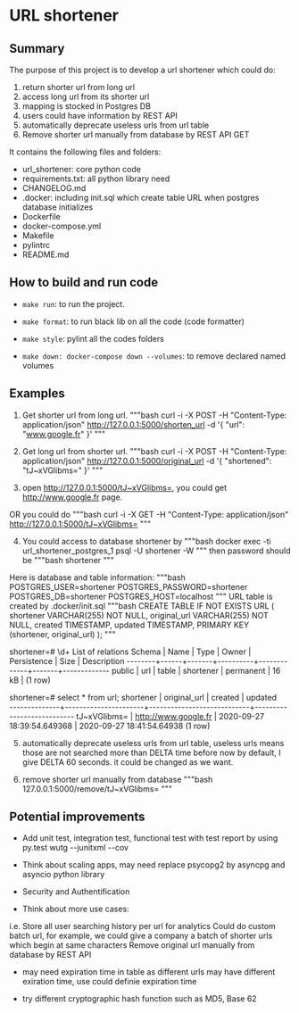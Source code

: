 # URL shortener

## Summary

The purpose of this project is to develop a url shortener which could do:
 1. return shorter url from long url
 2. access long url from its shorter url
 3. mapping is stocked in Postgres DB
 4. users could have information by REST API
 5. automatically deprecate useless urls from url table
 6. Remove shorter url manually from database by REST API GET

It contains the following files and folders:
* url_shortener: core python code
* requirements.txt: all python library need
* CHANGELOG.md
* .docker: including init.sql which create table URL when postgres database initializes
* Dockerfile
* docker-compose.yml
* Makefile
* pylintrc
* README.md


## How to build and run code

* `make run`: to run the project.

* `make format`: to run black lib on all the code (code formatter)

* `make style`: pylint all the codes folders

* `make down: docker-compose down --volumes`: to remove declared named volumes

## Examples

1. Get shorter url from long url.
"""bash
curl -i -X POST -H "Content-Type: application/json" http://127.0.0.1:5000/shorten_url -d '{
    "url": "www.google.fr"
}' 
"""

2. Get long url from shorter url.
"""bash
curl -i -X POST -H "Content-Type: application/json" http://127.0.0.1:5000/original_url -d '{
    "shortened": "tJ~xVGlibms="
}' 
"""

3. open http://127.0.0.1:5000/tJ~xVGlibms=, you could get http://www.google.fr page.

 OR you could do 
"""bash
curl -i -X GET -H "Content-Type: application/json" http://127.0.0.1:5000/tJ~xVGlibms=
"""

4. You could access to database shortener by
"""bash
docker exec -ti url_shortener_postgres_1 psql -U shortener -W
"""
then password should be
"""bash
shortener
"""

Here is database and table information: 
"""bash
POSTGRES_USER=shortener
POSTGRES_PASSWORD=shortener
POSTGRES_DB=shortener
POSTGRES_HOST=localhost
"""
URL table is created by .docker/init.sql
"""bash
CREATE TABLE IF NOT EXISTS URL (
    shortener VARCHAR(255) NOT NULL,
    original_url VARCHAR(255) NOT NULL,
    created TIMESTAMP,
    updated TIMESTAMP,
   PRIMARY KEY (shortener, original_url)
);
"""

shortener=# \d+
                          List of relations
 Schema | Name | Type  |  Owner   | Persistence | Size  | Description 
--------+------+-------+----------+-------------+-------+-------------
 public | url  | table | shortener | permanent   | 16 kB | 
(1 row)

shortener=# select * from url;
  shortener   |     original_url     |          created           |          updated          
--------------+----------------------+----------------------------+---------------------------
 tJ~xVGlibms= | http://www.google.fr | 2020-09-27 18:39:54.649368 | 2020-09-27 18:41:54.64938
(1 row)

5. automatically deprecate useless urls from url table, useless urls means those are not searched more than DELTA time before now
by default, I give DELTA 60 seconds. it could be changed as we want.

6. remove shorter url manually from database
"""bash
127.0.0.1:5000/remove/tJ~xVGlibms=
"""

## Potential improvements

* Add unit test, integration test, functional test with test report by using py.test wutg --junitxml --cov

* Think about scaling apps, may need replace psycopg2 by asyncpg and asyncio python library

* Security and Authentification

* Think about more use cases: 

i.e. Store all user searching history per url for analytics
     Could do custom batch url, for example, we could give a company a batch of shorter urls which begin at same characters
     Remove original url manually from database by REST API

* may need expiration time in table as different urls may have different exiration time, use could definie expiration time

* try different cryptographic hash function such as MD5, Base 62

